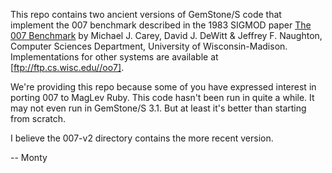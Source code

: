This repo contains two ancient versions of GemStone/S code that implement the 007 benchmark
described in the 1983 SIGMOD paper [The 007 Benchmark](http://j.mp/xnAgyO "The 007 Benchmark") by Michael J. Carey, David J. DeWitt & Jeffrey F. Naughton, Computer Sciences Department, University of Wisconsin-Madison. Implementations for other systems are available at [ftp://ftp.cs.wisc.edu//oo7].

We're providing this repo because some of you have expressed interest in porting 007 to MagLev Ruby. This code hasn't been run in quite a while. It may not even run in GemStone/S 3.1. But at least it's better than starting from scratch.

I believe the 007-v2 directory contains the more recent version.

-- Monty

